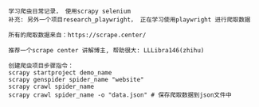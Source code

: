     学习爬虫日常记录， 使用scrapy selenium
    补充: 另外一个项目research_playwright， 正在学习使用playwright 进行爬取数据

    所有的爬取数据来自：https://scrape.center/

    推荐一个scrape center 讲解博主, 帮助很大: LLLibra146(zhihu)
    
    创建爬虫项目步骤指令：
    scrapy startproject demo_name
    scrapy genspider spider_name "website"
    scrapy crawl spider_name 
    scrapy crawl spider_name -o "data.json" # 保存爬取数据到json文件中
